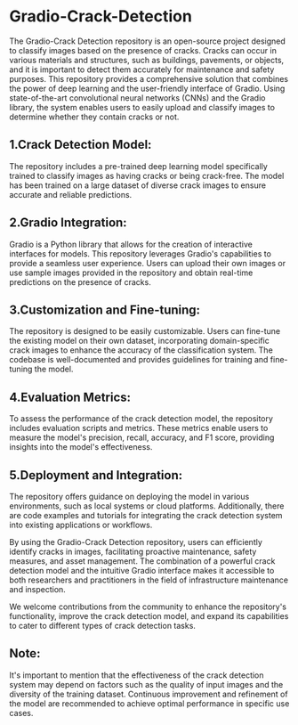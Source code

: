 # Gradio-Crack-Detection
The Gradio-Crack Detection repository is an open-source project designed to classify images based on the presence of cracks. Cracks can occur in various materials 
and structures, such as buildings, pavements, or objects, and it is important to detect them accurately for maintenance and safety purposes.
This repository provides a comprehensive solution that combines the power of deep learning and the user-friendly interface of Gradio. 
Using state-of-the-art convolutional neural networks (CNNs) and the Gradio library, the system enables users to easily upload and classify images to determine whether they contain cracks or not.

## 1.Crack Detection Model: 
The repository includes a pre-trained deep learning model specifically trained to classify images as having cracks or being crack-free. 
The model has been trained on a large dataset of diverse crack images to ensure accurate and reliable predictions.

## 2.Gradio Integration: 
Gradio is a Python library that allows for the creation of interactive interfaces for models. 
This repository leverages Gradio's capabilities to provide a seamless user experience. 
Users can upload their own images or use sample images provided in the repository and obtain real-time predictions on the presence of cracks.

## 3.Customization and Fine-tuning: 
The repository is designed to be easily customizable. 
Users can fine-tune the existing model on their own dataset, incorporating domain-specific crack images to enhance the accuracy of the classification system. 
The codebase is well-documented and provides guidelines for training and fine-tuning the model.

## 4.Evaluation Metrics: 
To assess the performance of the crack detection model, the repository includes evaluation scripts and metrics. 
These metrics enable users to measure the model's precision, recall, accuracy, and F1 score, providing insights into the model's effectiveness.

## 5.Deployment and Integration: 
The repository offers guidance on deploying the model in various environments, such as local systems or cloud platforms. 
Additionally, there are code examples and tutorials for integrating the crack detection system into existing applications or workflows.


By using the Gradio-Crack Detection repository, users can efficiently identify cracks in images, facilitating proactive maintenance, safety measures, and asset management. 
The combination of a powerful crack detection model and the intuitive Gradio interface makes it accessible to both researchers and practitioners in the field of infrastructure maintenance and inspection.


We welcome contributions from the community to enhance the repository's functionality, improve the crack detection model, and expand its capabilities to cater to different types of crack detection tasks.

## Note: 
It's important to mention that the effectiveness of the crack detection system may depend on factors such as the quality of input images and the diversity of the training dataset. 
Continuous improvement and refinement of the model are recommended to achieve optimal performance in specific use cases.
